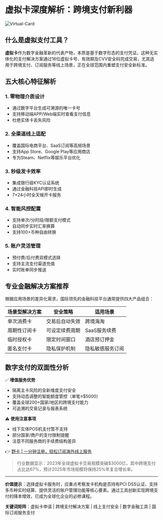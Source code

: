 # 虚拟卡深度解析：跨境支付新利器

![Virtual-Card](/007ACC/FFF?text=Virtual+Card+Security)

## 什么是虚拟支付工具？

**虚拟卡**作为数字金融革新的代表产物，本质是基于数字形态的支付凭证。这种无实体化的支付解决方案通过16位虚拟卡号、有效期及CVV安全码完成交易，尤其适用于跨境支付、订阅服务等线上场景，正在全球范围内重塑支付安全新标准。

## 五大核心特征解析

### 1. 零物理介质设计
- 通过数字平台生成可溯源的唯一卡号
- 支持移动端APP/Web端实时查看支付信息
- 杜绝实体卡丢失风险

### 2. 全渠道线上适配
- 覆盖国际电商平台、SaaS订阅等高频场景
- 支持App Store、Google Play等应用商店
- 专为Steam、Netflix等娱乐平台优化

### 3. 秒级发卡效率
- 集成银行级KYC认证系统
- 通过金融科技API即时生成
- 7×24小时全天候开卡服务

### 4. 智能风控配置
- 支持单次/分时段/限额支付模式
- 自动同步实时汇率换算
- 支持100+币种自由转换

### 5. 账户灵活管理
- 预付费/后付费双模式选择
- 支持主流支付渠道充值
- 实时账单同步推送

## 专业金融解决方案推荐

根据应用场景的差异化需求，国际领先的金融科技平台通常提供四大产品组合：

**场景型解决方案** | **安全策略** | **适用场景**
----------------|------------|----------
单次消费卡 | 交易后自动失效 | 跨境海淘
周期性订阅卡 | 可设定续费周期 | SaaS服务续费
临时授权卡 | 限定时间窗口 | 酒店预订押金
匿名支付卡 | 隐私保护机制 | 隐私敏感服务订阅

## 数字支付的双面性分析

✅ **增值服务优势**  
- 隔离主卡风险的全新维度支付安全
- 支持动态调整的智能额度管控（单笔≤$5000）
- 覆盖全球200+国家/地区的跨境支付能力
- 可追溯的交易记录与报表系统

⚠️ **使用注意事项**  
- 线下实体POS机支付暂不支持
- 部分国家/商户的支付限制提醒
- 注意不同服务商的手续费结构差异

👉 [野卡 | 一分钟注册，轻松订阅海外线上服务](https://bbtdd.com/yeka)

> 行业数据显示：2023年全球虚拟卡交易规模突破$3000亿，其中跨境支付占比达67%，预计2025年市场规模将保持25%年复合增长率。

---

**价值提示**：选择虚拟卡服务时，应重点考察发卡机构是否持有PCI DSS认证、支持多币种实时结算、提供灵活的账户管理功能等核心要素。通过工具创新实现跨境支付的降本增效，已成为全球化企业的必修课程。

**关键词矩阵**：虚拟卡申请 | 跨境支付解决方案 | 线上支付安全 | 数字金融工具 | 国际订阅服务支付